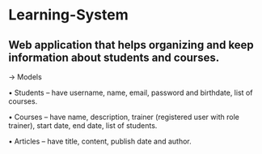 # Learning-System

## Web application that helps organizing and keep information about students and courses. 

-> Models

•	Students – have username, name, email, password and birthdate, list of courses.

•	Courses – have name, description, trainer (registered user with role trainer), start date, end date, list of students.

•	Articles – have title, content, publish date and author.
